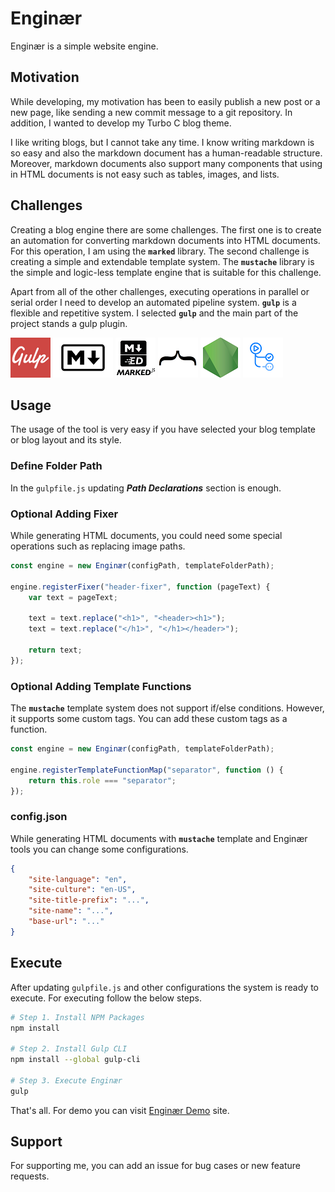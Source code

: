 # Enginær

Enginær is a simple website engine.

## Motivation

While developing, my motivation has been to easily publish a new post or a new page, like sending a new commit message to a git repository. In addition, I wanted to develop my Turbo C blog theme.

I like writing blogs, but I cannot take any time. I know writing markdown is so easy and also the markdown document has a human-readable structure. Moreover, markdown documents also support many components that using in HTML documents is not easy such as tables, images, and lists.

## Challenges

Creating a blog engine there are some challenges. The first one is to create an automation for converting markdown documents into HTML documents. For this operation, I am using the **`marked`** library. The second challenge is creating a simple and extendable template system. The **`mustache`** library is the simple and logic-less template engine that is suitable for this challenge.

Apart from all of the other challenges, executing operations in parallel or serial order I need to develop an automated pipeline system. **`gulp`** is a flexible and repetitive system. I selected **`gulp`** and the main part of the project stands a gulp plugin.

![gulp](/docs/gulp.png "gulp") ![markdown](docs/markdown.png "markdown") ![markedjs](/docs/markedjs.png "markedjs") ![mustache](docs/mustache.png "mustache") ![nodejs](docs/nodejs.png "nodejs") ![github actions](docs/actions.png "github actions")

## Usage

The usage of the tool is very easy if you have selected your blog template or blog layout and its style.

### Define Folder Path

In the `gulpfile.js` updating ***Path Declarations*** section is enough.

### Optional Adding Fixer

While generating HTML documents, you could need some special operations such as replacing image paths.

```js
const engine = new Enginær(configPath, templateFolderPath);

engine.registerFixer("header-fixer", function (pageText) {
    var text = pageText;

    text = text.replace("<h1>", "<header><h1>");
    text = text.replace("</h1>", "</h1></header>");

    return text;
});
```

### Optional Adding Template Functions

The **`mustache`** template system does not support if/else conditions. However, it supports some custom tags. You can add these custom tags as a function.

```js
const engine = new Enginær(configPath, templateFolderPath);

engine.registerTemplateFunctionMap("separator", function () {
    return this.role === "separator";
});
```

### config.json

While generating HTML documents with **`mustache`** template and Enginær tools you can change some configurations.

```json
{
    "site-language": "en",
    "site-culture": "en-US",
    "site-title-prefix": "...",
    "site-name": "...",
    "base-url": "..."
}
```

## Execute

After updating `gulpfile.js` and other configurations the system is ready to execute. For executing follow the below steps.

```bash
# Step 1. Install NPM Packages
npm install

# Step 2. Install Gulp CLI
npm install --global gulp-cli

# Step 3. Execute Enginær
gulp
```

That's all. For demo you can visit [Enginær Demo](https://blog.tatoglu.net/enginaer/) site.

## Support

For supporting me, you can add an issue for bug cases or new feature requests.
